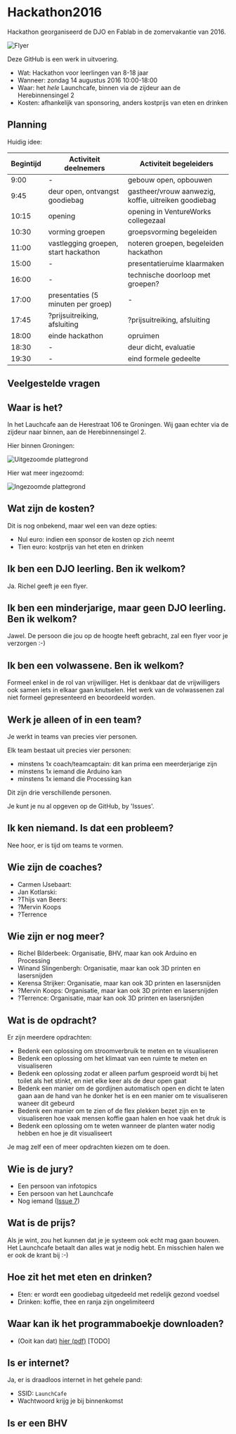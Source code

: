 # Hackathon2016

Hackathon georganiseerd de DJO en Fablab in de zomervakantie van 2016.

![Flyer](Flyer/Flyer.png)

Deze GitHub is een werk in uitvoering.

 * Wat: Hackathon voor leerlingen van 8-18 jaar
 * Wanneer: zondag 14 augustus 2016 10:00-18:00
 * Waar: het *hele* Launchcafe, binnen via de zijdeur aan de Herebinnensingel 2
 * Kosten: afhankelijk van sponsoring, anders kostprijs van eten en drinken

## Planning 

Huidig idee:

Begintijd|Activiteit deelnemers|Activiteit begeleiders
---|---|---
9:00| - |gebouw open, opbouwen
9:45|deur open, ontvangst goodiebag|gastheer/vrouw aanwezig, koffie, uitreiken goodiebag
10:15|opening|opening in VentureWorks collegezaal
10:30|vorming groepen|groepsvorming begeleiden
11:00|vastlegging groepen, start hackathon|noteren groepen, begeleiden hackathon
15:00| - | presentatieruime klaarmaken
16:00| - | technische doorloop met groepen?
17:00|presentaties (5 minuten per groep)| - 
17:45|?prijsuitreiking, afsluiting|?prijsuitreiking, afsluiting
18:00|einde hackathon|opruimen
18:30| - | deur dicht, evaluatie
19:30| - | eind formele gedeelte

## Veelgestelde vragen

## Waar is het?

In het Lauchcafe aan de Herestraat 106 te Groningen.
Wij gaan echter via de zijdeur naar binnen, aan de Herebinnensingel 2.

Hier binnen Groningen:

![Uitgezoomde plattegrond](PlattegrondUitzoom.png)

Hier wat meer ingezoomd:

![Ingezoomde plattegrond](PlattegrondInzoom.png)

## Wat zijn de kosten?

Dit is nog onbekend, maar wel een van deze opties:

 * Nul euro: indien een sponsor de kosten op zich neemt
 * Tien euro: kostprijs van het eten en drinken

## Ik ben een DJO leerling. Ben ik welkom?

Ja. Richel geeft je een flyer.

## Ik ben een minderjarige, maar geen DJO leerling. Ben ik welkom?

Jawel. De persoon die jou op de hoogte heeft gebracht, zal
een flyer voor je verzorgen :-)

## Ik ben een volwassene. Ben ik welkom?

Formeel enkel in de rol van vrijwilliger.
Het is denkbaar dat de vrijwilligers ook samen iets in 
elkaar gaan knutselen. Het werk van de volwassenen zal niet
formeel gepresenteerd en beoordeeld worden.

## Werk je alleen of in een team?

Je werkt in teams van precies vier personen.

Elk team bestaat uit precies vier personen:

 * minstens 1x coach/teamcaptain: dit kan prima een meerderjarige zijn
 * minstens 1x iemand die Arduino kan
 * minstens 1x iemand die Processing kan

Dit zijn drie verschillende personen.

Je kunt je nu al opgeven op de GitHub, by 'Issues'.

## Ik ken niemand. Is dat een probleem?

Nee hoor, er is tijd om teams te vormen.

## Wie zijn de coaches?

 * Carmen IJsebaart:
 * Jan Kotlarski:
 * ?Thijs van Beers:
 * ?Mervin Koops
 * ?Terrence

## Wie zijn er nog meer?

 * Richel Bilderbeek: Organisatie, BHV, maar kan ook Arduino en Processing
 * Winand Slingenbergh: Organisatie, maar kan ook 3D printen en lasersnijden
 * Kerensa Strijker: Organisatie, maar kan ook 3D printen en lasersnijden
 * ?Mervin Koops: Organisatie, maar kan ook 3D printen en lasersnijden
 * ?Terrence: Organisatie, maar kan ook 3D printen en lasersnijden


## Wat is de opdracht?

Er zijn meerdere opdrachten:

 * Bedenk een oplossing om stroomverbruik te meten en te visualiseren
 * Bedenk een oplossing om het klimaat van een ruimte te meten en visualiseren
 * Bedenk een oplossing zodat er alleen parfum gesproeid wordt bij het toilet als het stinkt, en niet elke keer als de deur open gaat
 * Bedenk een manier om de gordijnen automatisch open en dicht te laten gaan aan de hand van he donker het is en een manier om te visualiseren waneer dit gebeurd
 * Bedenk een manier om te zien of de flex plekken bezet zijn en te visualiseren hoe vaak mensen koffie gaan halen en hoe vaak het druk is
 * Bedenk een oplossing om te weten wanneer de planten water nodig hebben en hoe je dit visualiseert

Je mag zelf een of meer opdrachten kiezen om te doen.

## Wie is de jury?

 * Een persoon van infotopics
 * Een persoon van het Launchcafe
 * Nog iemand ([Issue 7](https://github.com/richelbilderbeek/Hackathon2016/issues/7))

## Wat is de prijs?

Als je wint, zou het kunnen dat je je systeem ook echt mag gaan bouwen.
Het Launchcafe betaalt dan alles wat je nodig hebt.
En misschien halen we er ook de krant bij :-)

## Hoe zit het met eten en drinken?

 * Eten: er wordt een goodiebag uitgedeeld met redelijk gezond voedsel
 * Drinken: koffie, thee en ranja zijn ongelimiteerd 

## Waar kan ik het programmaboekje downloaden?

 * (Ooit kan dat) [hier (pdf)](Boekje.pdf) [TODO]

## Is er internet?

Ja, er is draadloos internet in het gehele pand:

 * SSID: `LaunchCafe`
 * Wachtwoord krijg je bij binnenkomst

## Is er een BHV
